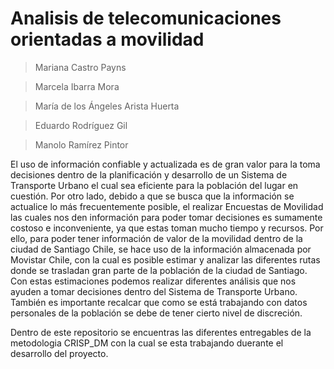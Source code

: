 # Analisis de telecomunicaciones orientadas a movilidad

> Mariana Castro Payns

> Marcela Ibarra Mora

> María de los Ángeles Arista Huerta

> Eduardo Rodríguez Gil

> Manolo Ramírez Pintor


El uso de información confiable y actualizada es de gran valor para la toma decisiones dentro de la planificación y desarrollo de un Sistema de Transporte Urbano el cual sea eficiente para la población del lugar en cuestión. Por otro lado, debido a que se busca que la información se actualice lo más frecuentemente posible, el realizar Encuestas de Movilidad las cuales nos den información para poder tomar decisiones es sumamente costoso e inconveniente, ya que estas toman mucho tiempo y recursos. Por ello, para poder tener información de valor de la movilidad dentro de la ciudad de Santiago Chile, se hace uso de la información almacenada por Movistar Chile, con la cual es posible estimar y analizar las diferentes rutas donde se trasladan gran parte de la población de la ciudad de Santiago. Con estas estimaciones podemos realizar diferentes análisis que nos ayuden a tomar decisiones dentro del Sistema de Transporte Urbano. También es importante recalcar que como se está trabajando con datos personales de la población se debe de tener cierto nivel de discreción. 


Dentro de este repositorio se encuentras las diferentes entregables de la metodologia CRISP_DM con la cual se esta trabajando duerante el desarrollo del proyecto.
